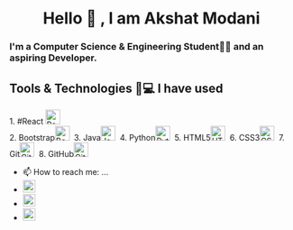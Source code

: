 <h1 align="center">Hello 👋 , I am Akshat Modani</h1>

### I'm a Computer Science & Engineering Student👨‍🎓 and an aspiring Developer.


## Tools & Technologies 🏽‍💻 I have used
<div>
1. #React <img alt="React" width="26px" src="https://img.icons8.com/color/48/000000/react-native.png" />&nbsp;
</div>
2. Bootstrap<img alt="Bootstrap" width="26px" src="https://img.icons8.com/color/48/000000/bootstrap.png"/>&nbsp;
3. Java<img alt="Java" width="26px" src="https://img.icons8.com/color/48/000000/java-coffee-cup-logo.png" />&nbsp;
4. Python<img alt="Python" width="26px" src="https://img.icons8.com/color/48/000000/python.png" />&nbsp;
5. HTML5<img alt="HTML5" width="26px" src="https://img.icons8.com/color/48/000000/html-5.png" />&nbsp;
6. CSS3<img alt="CSS3" width="26px" src="https://img.icons8.com/color/48/000000/css3.png" />&nbsp;
7. Git<img alt="Git" width="26px" src="https://img.icons8.com/color/48/000000/git.png" />&nbsp;
8. GitHub<img alt="GitHub" width="26px" src="https://img.icons8.com/fluent/48/000000/github.png" />&nbsp;

- 📫 How to reach me: ...
- [<img  alt="Akshat Modani | LinkedIn" width="22px" src="https://cdn.jsdelivr.net/npm/simple-icons@v3/icons/linkedin.svg" />][linkedin]&nbsp;&nbsp;&nbsp;
- [<img  alt="akshatmodani@gmail.com | Mail" width="22px" src="https://cdn.jsdelivr.net/npm/simple-icons@v3/icons/gmail.svg" />][mail]&nbsp;&nbsp;&nbsp;
- [<img  alt="Akshat Modani | Instagram" width="22px" src="https://cdn.jsdelivr.net/npm/simple-icons@v3/icons/gmail.svg" />][mail]&nbsp;&nbsp;&nbsp;
<!--
**Akshat12210/Akshat12210** is a ✨ _special_ ✨ repository because its `README.md` (this file) appears on your GitHub profile.

Here are some ideas to get you started:

- 🔭 I’m currently working on ...
- 🌱 I’m currently learning ...
- 👯 I’m looking to collaborate on ...
- 🤔 I’m looking for help with ...
- 💬 Ask me about ...
- 📫 How to reach me: ...
- 😄 Pronouns: ...
- ⚡ Fun fact: ...
-->

<!-- Syntax Links -->

[mail]: mailto:akshatmodani@gmail.com
[github]: https://github.com/Akshat12210/
[github-repo]: https://github.com/akshat12210?tab=repositories
[linkedin]: https://www.linkedin.com/in/akshat-modani-0764201b1
